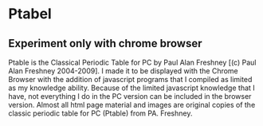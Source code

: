 # Ptabel
## Experiment only with chrome browser

Ptable is the Classical Periodic Table for PC by Paul Alan Freshney [(c) Paul Alan Freshney 2004-2009].
I made it to be displayed with the Chrome Browser with the addition of javascript programs that I compiled as limited as my knowledge ability.
Because of the limited javascript knowledge that I have, not everything I do in the PC version can be included in the browser version.
Almost all html page material and images are original copies of the classic periodic table for PC (Ptable) from PA. Freshney.
